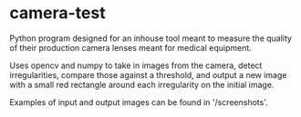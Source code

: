 # camera-test

Python program designed for an inhouse tool meant to measure the quality of their production camera lenses meant for medical equipment.

Uses opencv and numpy to take in images from the camera, detect irregularities, compare those against a threshold, and output a new image with a small red rectangle around each
irregularity on the initial image. 

Examples of input and output images can be found in '/screenshots'.
